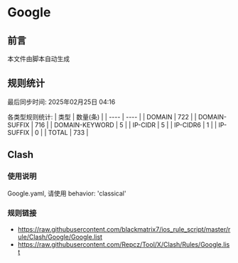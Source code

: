 # Google

## 前言
本文件由脚本自动生成

## 规则统计
最后同步时间: 2025年02月25日 04:16

各类型规则统计:
| 类型 | 数量(条)  | 
| ---- | ----  |
| DOMAIN | 722 | 
| DOMAIN-SUFFIX | 716 | 
| DOMAIN-KEYWORD | 5 | 
| IP-CIDR | 5 | 
| IP-CIDR6 | 1 | 
| IP-SUFFIX | 0 | 
| TOTAL | 733 | 
## Clash 
### 使用说明 
Google.yaml, 请使用 behavior: 'classical' 
### 规则链接 
- https://raw.githubusercontent.com/blackmatrix7/ios_rule_script/master/rule/Clash/Google/Google.list 
- https://raw.githubusercontent.com/Repcz/Tool/X/Clash/Rules/Google.list 
